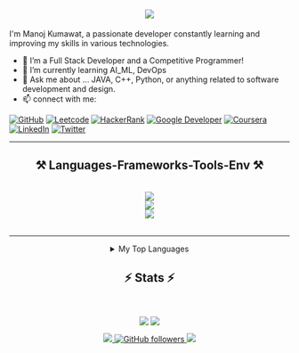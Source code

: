 <!--
**manojkumawatv/manojkumawatv** is a ✨ _special_ ✨ repository because its `README.md` (this file) appears my your GitHub profile.
Not mentioned skills and experiences:
Junior Accountant, Customer Service Associates, Google Workspace, Google Cloud Plateform, Automation with Python, Django etc.
-->
<h1 align="center">
    <img src="https://readme-typing-svg.herokuapp.com/?font=Righteous&size=35&center=true&vCenter=true&width=500&height=70&duration=4000&lines=Hi+There!+👋;+I'm+Manoj+Kumawat!;" />
</h1>

I'm Manoj Kumawat, a passionate developer constantly learning and improving my skills in various technologies.

- 🔭 I’m a Full Stack Developer and a Competitive Programmer!
- 🌱 I’m currently learning AI_ML, DevOps
- 💬 Ask me about ... JAVA, C++, Python, or anything related to software development and design.
- 📫 connect with me:
 
[![GitHub](https://img.shields.io/badge/GitHub-black?style=for-the-badge&logo=github)](https://github.com/manojkumawatv)
[![Leetcode](https://img.shields.io/badge/Leetcode-orange?style=for-the-badge&logo=leetcode)](https://leetcode.com/u/manoj_kumawat)
[![HackerRank](https://img.shields.io/badge/HackerRank-green?style=for-the-badge&logo=hackerrank)](https://www.hackerrank.com/manojkumawatv)
[![Google Developer](https://img.shields.io/badge/Google%20Developer-red?style=for-the-badge&logo=google)](https://g.dev/manojkumawatv)
[![Coursera](https://img.shields.io/badge/Coursera-blue?style=for-the-badge&logo=coursera)](https://www.coursera.org/user/f0c3d4b4492659d93b156d0910a8ea20)
[![LinkedIn](https://img.shields.io/badge/LinkedIn-blue?style=for-the-badge&logo=linkedin)](https://www.linkedin.com/in/manojkumawatv)
[![Twitter](https://img.shields.io/badge/Twitter-blue?style=for-the-badge&logo=twitter)](https://twitter.com/manojkumawatV)


<hr/>
 
<h2 align="center">⚒️ Languages-Frameworks-Tools-Env ⚒️</h2>
<br/>
<div align="center">
  <img src="https://skillicons.dev/icons?i=react,html,css,github,angular" />
  <br>
  <img src="https://skillicons.dev/icons?i=java,python,javascript,nodejs,cpp,mysql,mongodb" />
  <br>
  <img src="https://skillicons.dev/icons?i=vscode,git,linux,postman,eclipse" />
</div>

<br/>

<hr/>

<div align="center">
  <details>
    <summary>My Top Languages</summary>
    
    | Rank | Language |
    |------|----------|
    | 1    | Java     |
    | 2    | Python   |
    | 3    | C++      |
    | 4    | JS       |
  
  </details>
</div>

<h2 align="center">⚡ Stats ⚡</h2>
<br>
<div align=center>
  <p style="display:flex; align=center; justify-content:center; ">
      <img src="https://github-readme-stats.vercel.app/api?username=manojkumawatv&theme=midnight-purple" style="margin-right:4px;">
      <img src="https://streak-stats.demolab.com/?user=manojkumawatv&theme=holi-theme">
  </p>
<!--   <img width=325 align="center" src="https://github-readme-stats.vercel.app/api/top-langs/?username=manojkumawatv&hide=HTML&langs_count=8&layout=compact&theme=react&border_radius=10&size_weight=0.5&count_weight=0.5&exclude_repo=github-readme-stats" alt="top langs" /> -->
</div>
<div align="center"> 
  <a href="mailto:manojkumawatv@gmail.com.com">
    <img src="https://img.shields.io/badge/Gmail-333333?style=for-the-badge&logo=gmail&logoColor=red" />
  </a>
  <a href="https://github.com/manojkumawatv" target="_blank">
      <img src="https://img.shields.io/github/followers/manojkumawatv?label=Followers&style=flat&logo=github" alt="GitHub followers">
  </a>
  <a href="https://www.linkedin.com/in/manojkumawatv/" target="_blank">
    <img src="https://img.shields.io/badge/LinkedIn-0077B5?style=for-the-badge&logo=linkedin&logoColor=white" target="_blank" />
  </a>
<!--   <a href="https://salesp07.github.io" target="_blank">
     <img src="https://img.shields.io/badge/Portfolio-FF5722?style=for-the-badge&logo=todoist&logoColor=white" target="_blank" /> <!-- sqlite, safari, google-chrome are other good icon options -->
<!--   </a> -->
</div>
